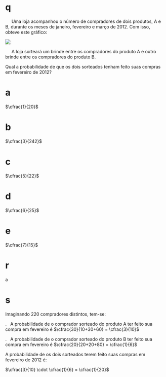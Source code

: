 # q
     Uma loja acompanhou o número de compradores de dois produtos, A e B, durante os meses de janeiro, fevereiro e março de 2012. Com isso, obteve este gráfico:

![](https://firebasestorage.googleapis.com/v0/b/firebase-enemio.appspot.com/o/questoes%2F496%2F58c9cea6-81e2-365e-c63c-bc19f2c11edb.png?alt=media\&token=d7bcb228-2ade-4c60-972f-dd8b544feced)

     A loja sorteará um brinde entre os compradores do produto A e outro brinde entre os compradores do produto B.

Qual a probabilidade de que os dois sorteados tenham feito suas compras em fevereiro de 2012?

# a
$\cfrac{1}{20}$

# b
$\cfrac{3}{242}$

# c
$\cfrac{5}{22}$

# d
$\cfrac{6}{25}$

# e
$\cfrac{7}{15}$

# r
a

# s
Imaginando 220 compradores distintos, tem-se:

.   A probabilidade de o comprador sorteado do produto A ter feito sua compra em fevereiro é $\cfrac{30}{10+30+60} = \cfrac{3}{10}$

.   A probabilidade de o comprador sorteado do produto B ter feito sua compra em fevereiro é $\cfrac{20}{20+20+80} = \cfrac{1}{6}$

A probabilidade de os dois sorteados terem feito suas compras em fevereiro de 2012 é:

$\cfrac{3}{10} \cdot \cfrac{1}{6} = \cfrac{1}{20}$

 
